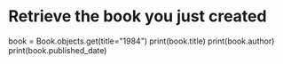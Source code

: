 # Retrieve the book you just created
book = Book.objects.get(title="1984")
print(book.title)
print(book.author)
print(book.published_date)